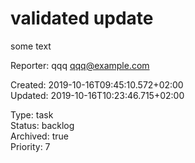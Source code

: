# validated update

some text

Reporter: qqq <qqq@example.com>  

Created: 2019-10-16T09:45:10.572+02:00  
Updated: 2019-10-16T10:23:46.715+02:00

Type: task  
Status: backlog  
Archived: true  
Priority: 7
